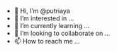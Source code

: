 - 👋 Hi, I’m @putriaya
- 👀 I’m interested in ...
- 🌱 I’m currently learning ...
- 💞️ I’m looking to collaborate on ...
- 📫 How to reach me ...

<!---
putriaya/putriaya is a ✨ special ✨ repository because its `README.md` (this file) appears on your GitHub profile.
You can click the Preview link to take a look at your changes.
--->
